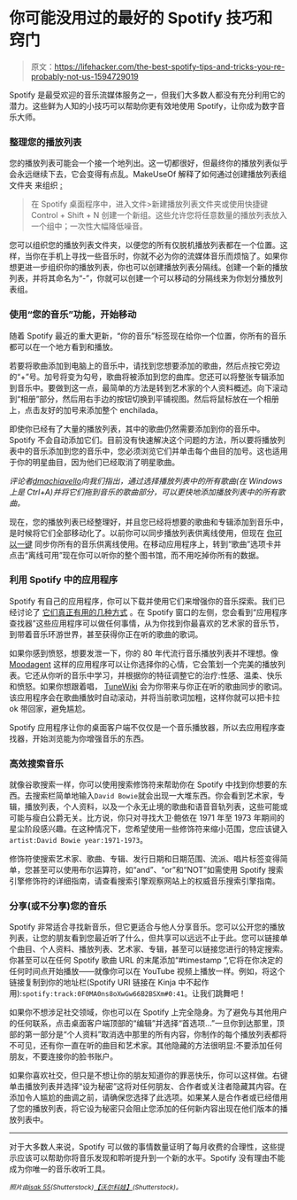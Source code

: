 # 你可能没用过的最好的 Spotify 技巧和窍门

> 原文：<https://lifehacker.com/the-best-spotify-tips-and-tricks-you-re-probably-not-us-1594729019>

Spotify 是最受欢迎的音乐流媒体服务之一，但我们大多数人都没有充分利用它的潜力。这些鲜为人知的小技巧可以帮助你更有效地使用 Spotify，让你成为数字音乐大师。



### 整理您的播放列表

您的播放列表可能会一个接一个地列出。这一切都很好，但最终你的播放列表似乎会永远继续下去，它会变得有点乱。MakeUseOf 解释了如何通过创建播放列表组文件夹 来组织 [:](http://www.makeuseof.com/tag/4-ways-youre-using-spotify-wrong-without-even-knowing-it/)

> 在 Spotify 桌面程序中，进入文件>新建播放列表文件夹或使用快捷键 Control + Shift + N 创建一个新组。这些允许您将任意数量的播放列表放入一个组中；一次性大幅降低噪音。

您可以组织您的播放列表文件夹，以便您的所有仅脱机播放列表都在一个位置。这样，当你在手机上寻找一些音乐时，你就不必为你的流媒体音乐而烦恼了。如果你想更进一步组织你的播放列表，你也可以创建播放列表分隔线。创建一个新的播放列表，并将其命名为“-”，你就可以创建一个可以移动的分隔线来为你划分播放列表组。

### 使用“您的音乐”功能，开始移动

随着 Spotify 最近的重大更新，“你的音乐”标签现在给你一个位置，你所有的音乐都可以在一个地方看到和播放。

若要将歌曲添加到电脑上的音乐中，请找到您想要添加的歌曲，然后点按它旁边的“+”号。加号将变为勾号，歌曲将被添加到您的曲库。您还可以将整张专辑添加到音乐中。要做到这一点，最简单的方法是转到艺术家的个人资料概述。向下滚动到“相册”部分，然后用右手边的按钮切换到平铺视图。然后将鼠标放在一个相册上，点击友好的加号来添加整个 enchilada。

即使你已经有了大量的播放列表，其中的歌曲仍然需要添加到你的音乐中。Spotify 不会自动添加它们。目前没有快速解决这个问题的方法，所以要将播放列表中的音乐添加到您的音乐中，您必须浏览它们并单击每个曲目的加号。这也适用于你的明星曲目，因为他们已经取消了明星歌曲。

*评论者*[*dmachiavello*](http://dmach27.kinja.com/)*向我们指出，通过选择播放列表中的所有歌曲(在 Windows 上是 Ctrl+A)并将它们拖到音乐的歌曲部分，可以更快地添加播放列表中的所有歌曲。*

现在，您的播放列表已经整理好，并且您已经将想要的歌曲和专辑添加到音乐中，是时候将它们全部移动化了。以前你可以同步播放列表供离线使用，但现在 [你可以一键](https://lifehacker.com/spotify-can-now-sync-all-your-music-for-offline-listeni-1584793314) 同步你所有的音乐供离线使用。在移动应用程序上，转到“歌曲”选项卡并点击“离线可用”现在你可以听你的整个图书馆，而不用吃掉你所有的数据。

### 利用 Spotify 中的应用程序

Spotify 有自己的应用程序，你可以下载并使用它们来增强你的音乐探索。我们已经讨论了 [它们真正有用的几种方式](https://lifehacker.com/why-spotify-apps-are-actually-pretty-useful-5981378) 。在 Spotify 窗口的左侧，您会看到“应用程序查找器”这些应用程序可以做任何事情，从为你找到你最喜欢的艺术家的音乐节，到带着音乐环游世界，甚至获得你正在听的歌曲的歌词。

如果你感到愤怒，想要发泄一下，你的 80 年代流行音乐播放列表并不理想。像 [Moodagent](http://open.spotify.com/app/moodagent) 这样的应用程序可以让你选择你的心情，它会策划一个完美的播放列表。它还从你听的音乐中学习，并根据你的特征调整它的治疗:性感、温柔、快乐和愤怒。如果你想跟着唱， [TuneWiki](http://open.spotify.com/app/tunewiki) 会为你带来与你正在听的歌曲同步的歌词。该应用程序会在歌曲播放时自动滚动，并将当前歌词加粗，这样你就可以把卡拉 ok 带回家，避免尴尬。

Spotify 应用程序让你的桌面客户端不仅仅是一个音乐播放器，所以去应用程序查找器，开始浏览能为你增强音乐的东西。

### 高效搜索音乐

就像谷歌搜索一样，你可以使用搜索修饰符来帮助你在 Spotify 中找到你想要的东西。去搜索栏简单地输入`David Bowie`就会出现一大堆东西。你会看到艺术家，专辑，播放列表，个人资料，以及一个永无止境的歌曲和语音音轨列表，这些可能或可能与瘦白公爵无关。比方说，你只对寻找大卫·鲍依在 1971 年至 1973 年期间的星尘阶段感兴趣。在这种情况下，您希望使用一些修饰符来缩小范围，您应该键入`artist:David Bowie year:1971-1973`。

修饰符使搜索艺术家、歌曲、专辑、发行日期和日期范围、流派、唱片标签变得简单，您甚至可以使用布尔运算符，如“and”、“or”和“NOT”如需使用 Spotify 搜索引擎修饰符的详细指南，请查看搜索引擎观察网站上的权威音乐搜索引擎指南。

### 分享(或不分享)您的音乐

Spotify 非常适合寻找新音乐，但它更适合与他人分享音乐。您可以公开您的播放列表，让您的朋友看到您最近听了什么，但共享可以远远不止于此。您可以链接单个曲目、个人资料、播放列表、艺术家、专辑，甚至可以链接您进行的特定搜索。你甚至可以在任何 Spotify 歌曲 URL 的末尾添加“#timestamp ”,它将在你决定的任何时间点开始播放——就像你可以在 YouTube 视频上播放一样。例如，将这个链接复制到你的地址栏(Spotify URI 链接在 Kinja 中不起作用):`spotify:track:0F0MA0ns8oXwGw66B2BSXm#0:41`。让我们跳舞吧！

如果你不想涉足社交领域，你也可以在 Spotify 上完全隐身。为了避免与其他用户的任何联系，点击桌面客户端顶部的“编辑”并选择“首选项…”一旦你到达那里，顶部的第一部分是“个人资料”取消选中那里的所有内容，你制作的每个播放列表都将不可见，还有你一直在听的曲目和艺术家。其他隐藏的方法很明显:不要添加任何朋友，不要连接你的脸书账户。

如果你喜欢社交，但只是不想让你的朋友知道你的罪恶快乐，你可以这样做。右键单击播放列表并选择“设为秘密”这将对任何朋友、合作者或关注者隐藏其内容。在添加令人尴尬的曲调之前，请确保您选择了此选项。如果某人是合作者或已经借用了您的播放列表，将它设为秘密只会阻止您添加的任何新内容出现在他们版本的播放列表中。

* * *

对于大多数人来说，Spotify 可以做的事情数量证明了每月收费的合理性，这些提示应该可以帮助你将音乐发现和聆听提升到一个新的水平。Spotify 没有理由不能成为你唯一的音乐收听工具。

<small>*照片由*</small>[<small>*isak 55*</small>](http://www.shutterstock.com/pic.mhtml?id=73973452&src=id)<small>*(Shutterstock)*</small>[<small>*【沃尔科娃】*</small>](http://www.shutterstock.com/pic.mhtml?id=66896299&src=id)<small>*(Shutterstock)。*</small>